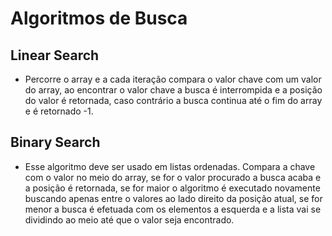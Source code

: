 # Algoritmos de Busca  
## Linear Search  
   - Percorre o array e a cada iteração compara o valor chave com um valor do array, ao encontrar o valor chave a busca é interrompida e a posição do valor é retornada, caso contrário a busca continua até o fim do array e é retornado -1.  

## Binary Search  
   - Esse algoritmo deve ser usado em listas ordenadas. Compara a chave com o valor no meio do array, se for o valor procurado a busca acaba e a posição é retornada, se for maior o algoritmo é executado novamente buscando apenas entre o valores ao lado direito da posição atual, se for menor a busca é efetuada com os elementos a esquerda e a lista vai se dividindo ao meio até que o valor seja encontrado.  
